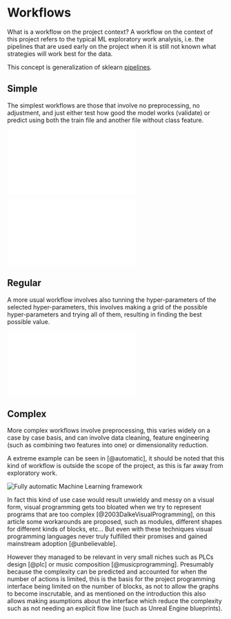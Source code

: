 Workflows
=========


What is a workflow on the project context? A workflow on the context of this
project refers to the typical ML exploratory work analysis, i.e. the pipelines
that are used early on the project when it is still not known what strategies
will work best for the data.

This concept is generalization of sklearn [pipelines](http://scikit-learn.org/stable/modules/pipeline.html).


Simple
------
The simplest workflows are those that involve no preprocessing, no adjustment,
and just either test how good the model works (validate) or predict using both
the train file and another file without class feature.

![Just validation of the model](images/simplest_workflow.pdf)

![Prediction using the whole dataset](images/simpler_workflow.pdf)


Regular
-------
A more usual workflow involves also tunning the hyper-parameters of the
selected hyper-parameters, this involves making a grid of the possible
hyper-parameters and trying all of them, resulting in finding the best
possible value.

![Adjustment of hyper parameters](images/regular_workflow.pdf)


Complex
-------
More complex workflows involve preprocessing, this varies widely on a case by
case basis, and can involve data cleaning, feature engineering (such as
combining two features into one) or dimensionality reduction.

A extreme example can be seen in [@automatic], it should be noted that this
kind of workflow is outside the scope of the project, as this is far away from
exploratory work.

![Fully automatic Machine Learning framework](images/fully_automatic_workflow.png)

In fact this kind of use case would result unwieldy and messy on a visual form,
visual programming gets too bloated when we try to represent programs that are
too complex [@2003DalkeVisualProgramming], on this article some workarounds are
proposed, such as modules, different shapes for different kinds of blocks,
etc...
But even with these techniques visual programming languages never truly
fulfilled their promises and gained mainstream adoption [@unbelievable].

However they managed to be relevant in very small niches such as PLCs design
[@plc] or music composition [@musicprogramming].
Presumably because the complexity can be predicted and accounted for when the
number of actions is limited, this is the basis for the project programming
interface being limited on the number of blocks, as not to allow the graphs to
become inscrutable, and as mentioned on the introduction this also allows
making asumptions about the interface which reduce the complexity such as
not needing an explicit flow line (such as Unreal Engine blueprints).

[^plc]: Programable Logic Controllers are industrial digital computers used for
    controlling a manufacturing process.
